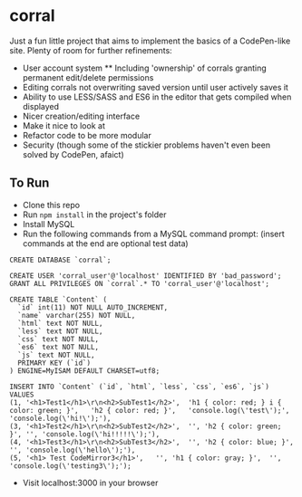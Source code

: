 # corral

Just a fun little project that aims to implement the basics of a CodePen-like site.  Plenty of room for further refinements:

* User account system 
** Including 'ownership' of corrals granting permanent edit/delete permissions
* Editing corrals not overwriting saved version until user actively saves it
* Ability to use LESS/SASS and ES6 in the editor that gets compiled when displayed
* Nicer creation/editing interface
* Make it nice to look at
* Refactor code to be more modular
* Security (though some of the stickier problems haven't even been solved by CodePen, afaict)


## To Run

* Clone this repo
* Run `npm install` in the project's folder
* Install MySQL
* Run the following commands from a MySQL command prompt: (insert commands at the end are optional test data)

```
CREATE DATABASE `corral`;

CREATE USER 'corral_user'@'localhost' IDENTIFIED BY 'bad_password';
GRANT ALL PRIVILEGES ON `corral`.* TO 'corral_user'@'localhost';

CREATE TABLE `Content` (
  `id` int(11) NOT NULL AUTO_INCREMENT,
  `name` varchar(255) NOT NULL,
  `html` text NOT NULL,
  `less` text NOT NULL,
  `css` text NOT NULL,
  `es6` text NOT NULL,
  `js` text NOT NULL,
  PRIMARY KEY (`id`)
) ENGINE=MyISAM DEFAULT CHARSET=utf8;

INSERT INTO `Content` (`id`, `html`, `less`, `css`, `es6`, `js`) VALUES
(1,	'<h1>Test1</h1>\r\n<h2>SubTest1</h2>',	'h1 { color: red; } i { color: green; }',	'h2 { color: red; }',	'console.log(\'test\');',	'console.log(\'hi!\');'),
(3,	'<h1>Test2</h1>\r\n<h2>SubTest2</h2>',	'',	'h2 { color: green; }',	'',	'console.log(\'hi!!!!!\');'),
(4,	'<h1>Test3</h1>\r\n<h2>SubTest3</h2>',	'',	'h2 { color: blue; }',	'',	'console.log(\'hello\');'),
(5,	'<h1> Test CodeMirror3</h1>',	'',	'h1 { color: gray; }',	'',	'console.log(\'testing3\');');
```
* Visit localhost:3000 in your browser